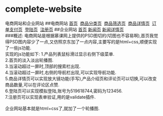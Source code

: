 # complete-website
电商网站和企业网站
##电商网站
<a href="https://onlyfzz.github.io/complete-website/电商网站/index.html">首页</a>&nbsp;&nbsp;<a href="https://onlyfzz.github.io/complete-website/电商网站/goods_class.html">商品分类页</a>&nbsp;&nbsp;<a href="https://onlyfzz.github.io/complete-website/电商网站/goods_filter.html">商品筛选页</a>&nbsp;&nbsp;<a href="https://onlyfzz.github.io/complete-website/电商网站/goods_detail.html">商品详情页</a>&nbsp;&nbsp;<a href="https://onlyfzz.github.io/complete-website/电商网站/order_pay.html">订单支付页</a>&nbsp;&nbsp;<a href="https://onlyfzz.github.io/complete-website/电商网站/login.html">登陆页</a>&nbsp;&nbsp;<a href="https://onlyfzz.github.io/complete-website/电商网站/regist.html">注册页</a>
##企业网站
<a href="https://onlyfzz.github.io/complete-website/企业网站/index.html">首页</a>&nbsp;<a href="https://onlyfzz.github.iocomplete-website/企业网站/news.html">新闻页</a>&nbsp;<a href="https://onlyfzz.github.io/complete-website/企业网站/content.html">新闻详情页</a>&nbsp;<br>
###概述:
电商网站是根据慕课网上提供的PSD图切的(切图也不容易啊),首页我觉得PSD图内容少了一点,又仿照京东加了一点内容,主要写的是html+css,顺便实现了一些js功能.
<br>
实现的js功能如下:
1.产品列表鼠标滑过显示右侧下级菜单.  <br>
2.首页的淡入淡出轮播图. <br>
3.当滚动超过一屏时,顶部的搜索栏出现.<br>
4.当滚动超过一屏时,右侧的导航栏出现,可以实现导航功能.<br>
5.商品详情页可以实现放大镜功能(手写),产品介绍页和评论页可以切换,可以改变商品数量,可以在评论区点赞.<br>
6.登陆页可以实现模拟登陆,账号为519618744,密码为123456.<br>
7.注册页可以实现表单验证,用的是validate插件.<br>
<br>
企业网站基本就是html+css了,就加了一个轮播图.
